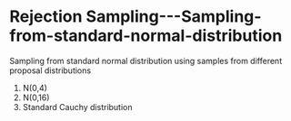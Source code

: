 # Rejection Sampling---Sampling-from-standard-normal-distribution
Sampling from standard normal distribution using samples from different proposal distributions
1. N(0,4)
2. N(0,16)
3. Standard Cauchy distribution
